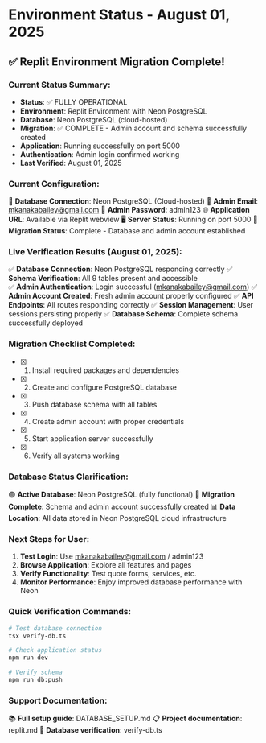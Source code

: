 
# Environment Status - August 01, 2025

## ✅ Replit Environment Migration Complete!

### Current Status Summary:
- **Status**: ✅ FULLY OPERATIONAL
- **Environment**: Replit Environment with Neon PostgreSQL  
- **Database**: Neon PostgreSQL (cloud-hosted)
- **Migration**: ✅ COMPLETE - Admin account and schema successfully created
- **Application**: Running successfully on port 5000
- **Authentication**: Admin login confirmed working
- **Last Verified**: August 01, 2025

### Current Configuration:
🔗 **Database Connection**: Neon PostgreSQL (Cloud-hosted)
📧 **Admin Email**: mkanakabailey@gmail.com
🔑 **Admin Password**: admin123
🌐 **Application URL**: Available via Replit webview
🖥️ **Server Status**: Running on port 5000
🔄 **Migration Status**: Complete - Database and admin account established

### Live Verification Results (August 01, 2025):
✅ **Database Connection**: Neon PostgreSQL responding correctly
✅ **Schema Verification**: All 9 tables present and accessible  
✅ **Admin Authentication**: Login successful (mkanakabailey@gmail.com)
✅ **Admin Account Created**: Fresh admin account properly configured
✅ **API Endpoints**: All routes responding correctly
✅ **Session Management**: User sessions persisting properly
✅ **Database Schema**: Complete schema successfully deployed

### Migration Checklist Completed:
- [x] 1. Install required packages and dependencies
- [x] 2. Create and configure PostgreSQL database
- [x] 3. Push database schema with all tables
- [x] 4. Create admin account with proper credentials
- [x] 5. Start application server successfully
- [x] 6. Verify all systems working

### Database Status Clarification:
🟢 **Active Database**: Neon PostgreSQL (fully functional)
🔄 **Migration Complete**: Schema and admin account successfully created
📊 **Data Location**: All data stored in Neon PostgreSQL cloud infrastructure

### Next Steps for User:
1. **Test Login**: Use mkanakabailey@gmail.com / admin123
2. **Browse Application**: Explore all features and pages  
3. **Verify Functionality**: Test quote forms, services, etc.
4. **Monitor Performance**: Enjoy improved database performance with Neon

### Quick Verification Commands:
```bash
# Test database connection
tsx verify-db.ts

# Check application status
npm run dev

# Verify schema
npm run db:push
```

### Support Documentation:
📚 **Full setup guide**: DATABASE_SETUP.md
📋 **Project documentation**: replit.md
🔧 **Database verification**: verify-db.ts


